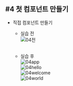 ## #4 첫 컴포넌트 만들기

- 직접 컴포넌트 만들기   
  * 실습 전   
    ![04전](https://user-images.githubusercontent.com/114986832/216195787-1e5893b4-0d73-4179-ad9c-dae65abc6d75.PNG)   
    <br>

  * 실습 후   
    ![04app](https://user-images.githubusercontent.com/114986832/216195788-402c4037-9a28-4818-8d47-dc8da1072eab.PNG)   
    ![04hello](https://user-images.githubusercontent.com/114986832/216195780-9cd3fae7-6469-4715-91be-8e2aecd2511f.PNG)   
    ![04welcome](https://user-images.githubusercontent.com/114986832/216195793-9b224800-8b81-4de4-8901-2c5ecbb11fdc.PNG)   
    ![04world](https://user-images.githubusercontent.com/114986832/216195790-9cc9e778-735c-47f3-9ac2-75c4ee78028a.PNG)   


